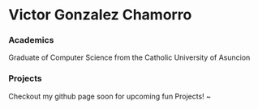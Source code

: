 # Victor Gonzalez Chamorro

### Academics

Graduate of Computer Science from the Catholic University of Asuncion


### Projects

Checkout my github page soon for upcoming fun Projects!
~                                                       
